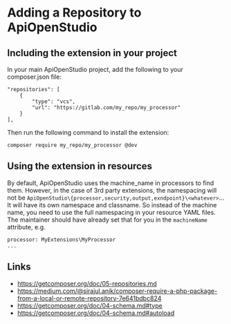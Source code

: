 Adding a Repository to ApiOpenStudio
====================================

Including the extension in your project
---------------------------------------

In your main ApiOpenStudio project, add the following to your composer.json
file:

    "repositories": [
        {
            "type": "vcs",
            "url": "https://gitlab.com/my_repo/my_processor"
        }
    ],

Then run the following command to install the extension:

    composer require my_repo/my_processor @dev

Using the extension in resources
--------------------------------

By default, ApiOpenStudio uses the machine_name in processors to find them.
However, in the case of 3rd party extensions, the namespacing will not be
`ApiOpenStudio\{processor,security,output,exndpoint}\<whatever>`... It will
have its own namespace and classname. So instead of the machine name, you need
to use the full namespacing in your resource YAML files. The maintainer should
have already set that for you in the `machineName` attribute, e.g.

    processor: MyExtensions\MyProcessor
    ...

Links
-----

* https://getcomposer.org/doc/05-repositories.md
* https://medium.com/@sirajul.anik/composer-require-a-php-package-from-a-local-or-remote-repository-7e641bdbc824
* https://getcomposer.org/doc/04-schema.md#type
* https://getcomposer.org/doc/04-schema.md#autoload
